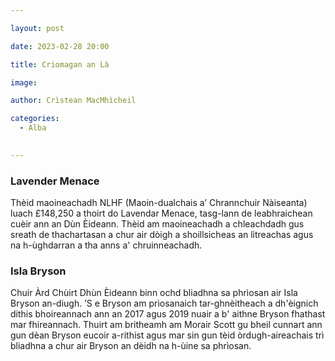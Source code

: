 ```yaml
---

layout: post

date: 2023-02-28 20:00

title: Criomagan an Là

image: 

author: Crìstean MacMhìcheil

categories:
  - Alba

  
---
```


### Lavender Menace
Thèid maoineachadh NLHF (Maoin-dualchais a’ Chrannchuir Nàiseanta) luach £148,250 a thoirt do Lavendar Menace, tasg-lann de leabhraichean cuèir ann an Dùn Èideann. Thèid am maoineachadh a chleachdadh gus sreath de thachartasan a chur air dòigh a shoillsicheas an litreachas agus na h-ùghdarran a tha anns a' chruinneachadh.

### Isla Bryson
Chuir Àrd Chùirt Dhùn Èideann binn ochd bliadhna sa phrìosan air Isla Bryson an-diugh. ’S e Bryson am prìosanaich tar-ghnèitheach a dh'èignich dithis bhoireannach ann an 2017 agus 2019 nuair a b' aithne Bryson fhathast mar fhireannach. Thuirt am britheamh am Morair Scott gu bheil cunnart ann gun dèan Bryson eucoir a-rithist agus mar sin gun tèid òrdugh-aireachais trì bliadhna a chur air Bryson an dèidh na h-ùine sa phrìosan.